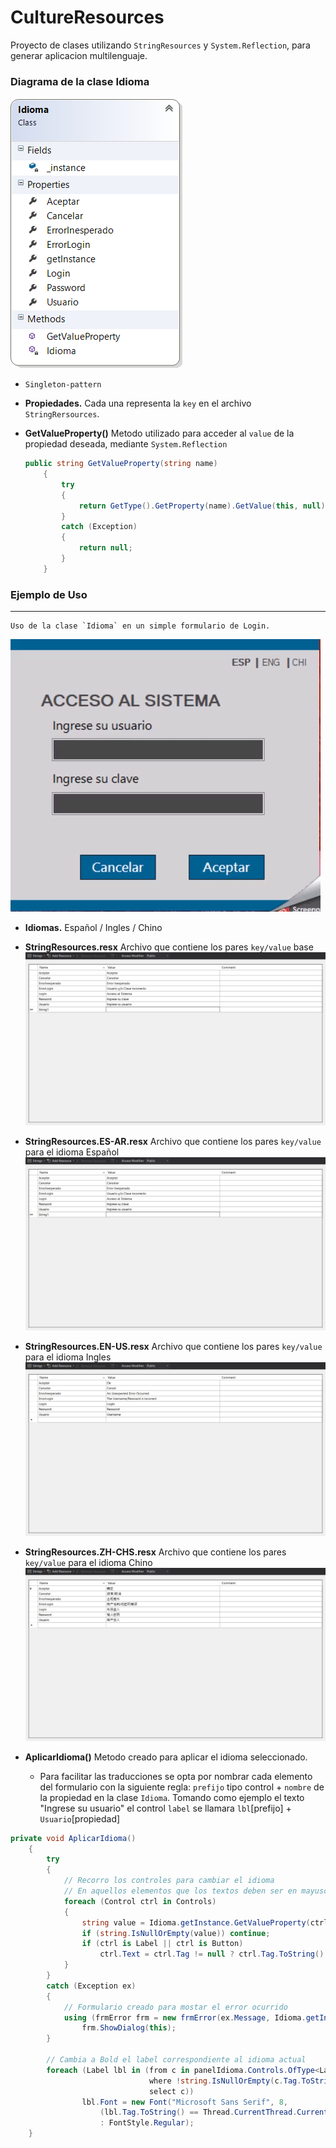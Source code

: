 # CultureResources

  Proyecto de clases utilizando `StringResources` y `System.Reflection`, para generar aplicacion multilenguaje.
  
  ### Diagrama de la clase Idioma
  
  ![Class Diagram](class_diagram.png)
  
  - `Singleton-pattern`
  - __Propiedades.__ Cada una representa la `key` en el archivo `StringRersources`.
  
  - __GetValueProperty()__ Metodo utilizado para acceder al `value` de la propiedad deseada, mediante  `System.Reflection`
    ```c#
    public string GetValueProperty(string name)
        {
            try
            {
                return GetType().GetProperty(name).GetValue(this, null).ToString();
            }
            catch (Exception)
            {
                return null;
            }
        }
    ```


  ### Ejemplo de Uso
  ---
    Uso de la clase `Idioma` en un simple formulario de Login.
   ![Demo](demo.gif)
  
  - __Idiomas.__ Español / Ingles / Chino
  
  - __StringResources.resx__ Archivo que contiene los pares `key/value` base
  ![Resources Base](string_resources.png)
  
  - __StringResources.ES-AR.resx__ Archivo que contiene los pares `key/value` para el idioma Español
  ![ES-AR](string_resources.png)
  
  - __StringResources.EN-US.resx__ Archivo que contiene los pares `key/value` para el idioma Ingles
  ![EN-US](string_resources_EN-US.png)
  
  - __StringResources.ZH-CHS.resx__ Archivo que contiene los pares `key/value` para el idioma Chino
  ![ZH-CHS](string_resources_ZH-CHS.png)
  
  - __AplicarIdioma()__ Metodo creado para aplicar el idioma seleccionado.
    - Para facilitar las traducciones se opta por nombrar cada elemento del formulario con la siguiente regla:
        `prefijo` tipo control + `nombre` de la propiedad en la clase `Idioma`.
        Tomando como ejemplo el texto "Ingrese su usuario" el control `label` se llamara `lbl`[prefijo] + `Usuario`[propiedad]
  ```c#
  private void AplicarIdioma()
      {
          try
          {
              // Recorro los controles para cambiar el idioma
              // En aquellos elementos que los textos deben ser en mayusculas se establece la propiedad tag = upper
              foreach (Control ctrl in Controls)
              {
                  string value = Idioma.getInstance.GetValueProperty(ctrl.Name.Substring(3));
                  if (string.IsNullOrEmpty(value)) continue;
                  if (ctrl is Label || ctrl is Button)
                      ctrl.Text = ctrl.Tag != null ? ctrl.Tag.ToString() == "upper" ? value.ToUpper() : value : value;
              }
          }
          catch (Exception ex)
          {
              // Formulario creado para mostar el error ocurrido
              using (frmError frm = new frmError(ex.Message, Idioma.getInstance.ErrorInesperado))
                  frm.ShowDialog(this);
          }

          // Cambia a Bold el label correspondiente al idioma actual
          foreach (Label lbl in (from c in panelIdioma.Controls.OfType<Label>()
                                 where !string.IsNullOrEmpty(c.Tag.ToString())
                                 select c))
                  lbl.Font = new Font("Microsoft Sans Serif", 8,
                      (lbl.Tag.ToString() == Thread.CurrentThread.CurrentUICulture.Name.ToUpper()) ? FontStyle.Bold 
                      : FontStyle.Regular);
      }
  ```
